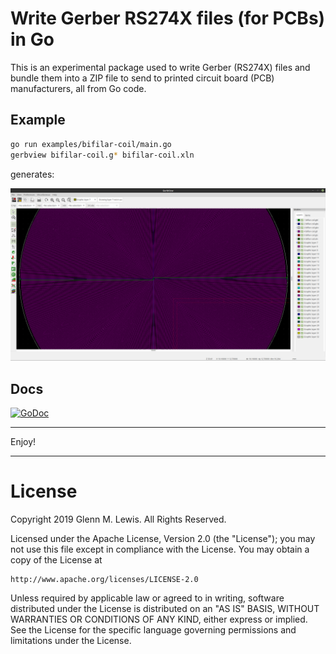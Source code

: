 # Write Gerber RS274X files (for PCBs) in Go

This is an experimental package used to write Gerber (RS274X) files
and bundle them into a ZIP file to send to printed circuit board (PCB)
manufacturers, all from Go code.

## Example

```bash
go run examples/bifilar-coil/main.go
gerbview bifilar-coil.g* bifilar-coil.xln
```

generates:

![bifilar-coil](images/bifilar-coil.png)

## Docs

[![GoDoc](https://godoc.org/github.com/gmlewis/go-gerber/gerber?status.svg)](https://godoc.org/github.com/gmlewis/go-gerber/gerber)

----------------------------------------------------------------------

Enjoy!

----------------------------------------------------------------------

# License

Copyright 2019 Glenn M. Lewis. All Rights Reserved.

Licensed under the Apache License, Version 2.0 (the "License");
you may not use this file except in compliance with the License.
You may obtain a copy of the License at

    http://www.apache.org/licenses/LICENSE-2.0

Unless required by applicable law or agreed to in writing, software
distributed under the License is distributed on an "AS IS" BASIS,
WITHOUT WARRANTIES OR CONDITIONS OF ANY KIND, either express or implied.
See the License for the specific language governing permissions and
limitations under the License.
